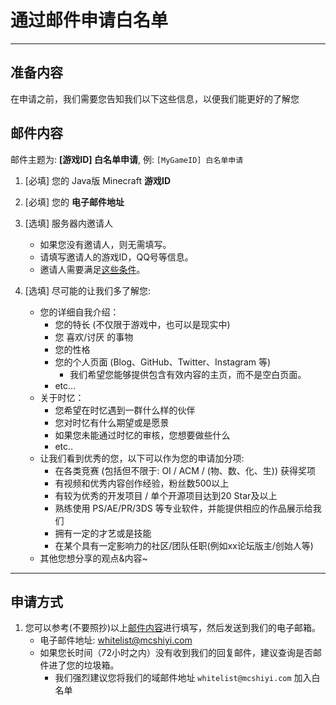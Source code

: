# 通过邮件申请白名单

------

## 准备内容

在申请之前，我们需要您告知我们以下这些信息，以便我们能更好的了解您

## 邮件内容

邮件主题为:  **[游戏ID] 白名单申请**, 例: ```[MyGameID] 白名单申请```

1. [必填] 您的 Java版 Minecraft **游戏ID**

2. [必填] 您的 **电子邮件地址** 

3. [选填] 服务器内邀请人
    - 如果您没有邀请人，则无需填写。
    - 请填写邀请人的游戏ID，QQ号等信息。
    - 邀请人需要满足[这些条件](/zh-CN/join/application/inviters.md)。
    
4. [选填] 尽可能的让我们多了解您: 
    - 您的详细自我介绍：
        - 您的特长 (不仅限于游戏中，也可以是现实中)
        - 您 喜欢/讨厌 的事物
        - 您的性格
        - 您的个人页面 (Blog、GitHub、Twitter、Instagram 等)
            - 我们希望您能够提供包含有效内容的主页，而不是空白页面。
        - etc...
    - 关于时忆：
        - 您希望在时忆遇到一群什么样的伙伴
        - 您对时忆有什么期望或是愿景
        - 如果您未能通过时忆的审核，您想要做些什么
        - etc..
    - 让我们看到优秀的您，以下可以作为您的申请加分项:  
        - 在各类竞赛 (包括但不限于: OI / ACM / (物、数、化、生)) 获得奖项
        - 有视频和优秀内容创作经验，粉丝数500以上
        - 有较为优秀的开发项目 / 单个开源项目达到20 Star及以上
        - 熟练使用 PS/AE/PR/3DS 等专业软件，并能提供相应的作品展示给我们
        - 拥有一定的才艺或是技能
        - 在某个具有一定影响力的社区/团队任职(例如xx论坛版主/创始人等)
    - 其他您想分享的观点&内容~
-----

## 申请方式

1. 您可以参考(不要照抄)以上[邮件内容](#邮件内容)进行填写，然后发送到我们的电子邮箱。
     - 电子邮件地址: [whitelist@mcshiyi.com](mailto:whitelist@mcshiyi.com)
     - 如果您长时间（72小时之内）没有收到我们的回复邮件，建议查询是否邮件进了您的垃圾箱。
        - 我们强烈建议您将我们的域邮件地址 ``whitelist@mcshiyi.com`` 加入白名单
